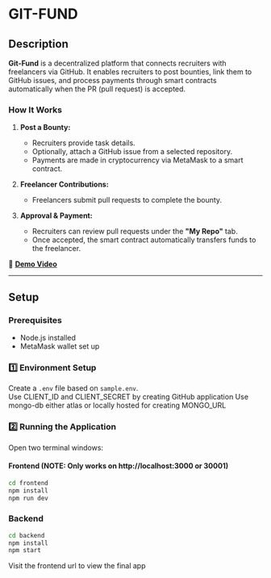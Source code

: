 # GIT-FUND  

##  Description  
**Git-Fund** is a decentralized platform that connects recruiters with freelancers via GitHub. It enables recruiters to post bounties, link them to GitHub issues, and process payments through smart contracts automatically when the PR (pull request) is accepted.

### How It Works  
1. **Post a Bounty:**  
   - Recruiters provide task details.  
   - Optionally, attach a GitHub issue from a selected repository.  
   - Payments are made in cryptocurrency via MetaMask to a smart contract.  

2. **Freelancer Contributions:**  
   - Freelancers submit pull requests to complete the bounty.  

3. **Approval & Payment:**  
   - Recruiters can review pull requests under the **"My Repo"** tab.  
   - Once accepted, the smart contract automatically transfers funds to the freelancer.  

🎥 **[Demo Video](https://drive.google.com/file/d/1oDG1lk3vXYgqRBinyBGwCxUBQWhPGhNt/view?usp=sharing)**  

---

##  Setup  

### Prerequisites  
- Node.js installed  
- MetaMask wallet set up  

### 1️⃣ Environment Setup  
Create a `.env` file based on `sample.env`.  
Use CLIENT_ID and CLIENT_SECRET by creating GitHub application
Use mongo-db either atlas or locally hosted for creating MONGO_URL

### 2️⃣ Running the Application  
Open two terminal windows:  

#### **Frontend**  (NOTE: Only works on http://localhost:3000 or 30001)
```sh
cd frontend
npm install
npm run dev
```
### **Backend**
```sh
cd backend
npm install
npm start
```
Visit the frontend url to view the final app

